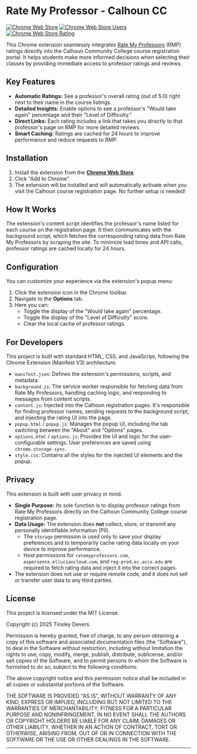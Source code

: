 # Rate My Professor - Calhoun CC

[![Chrome Web Store](https://img.shields.io/chrome-web-store/v/alnpagcppnpochmheecogiogkibcnkgi?style=for-the-badge&logo=google-chrome&logoColor=white)](https://chromewebstore.google.com/detail/alnpagcppnpochmheecogiogkibcnkgi)
[![Chrome Web Store Users](https://img.shields.io/chrome-web-store/users/alnpagcppnpochmheecogiogkibcnkgi?style=for-the-badge&logo=google-chrome&logoColor=white)](https://chromewebstore.google.com/detail/alnpagcppnpochmheecogiogkibcnkgi)
[![Chrome Web Store Rating](https://img.shields.io/chrome-web-store/rating/alnpagcppnpochmheecogiogkibcnkgi?style=for-the-badge&logo=google-chrome&logoColor=white)](https://chromewebstore.google.com/detail/alnpagcppnpochmheecogiogkibcnkgi)

This Chrome extension seamlessly integrates [Rate My Professors](https://www.ratemyprofessors.com/) (RMP) ratings directly into the Calhoun Community College course registration portal. It helps students make more informed decisions when selecting their classes by providing immediate access to professor ratings and reviews.

## Key Features

- **Automatic Ratings:** See a professor's overall rating (out of 5.0) right next to their name in the course listings.
- **Detailed Insights:** Enable options to see a professor's "Would take again" percentage and their "Level of Difficulty."
- **Direct Links:** Each rating includes a link that takes you directly to that professor's page on RMP for more detailed reviews.
- **Smart Caching:** Ratings are cached for 24 hours to improve performance and reduce requests to RMP.

## Installation

1.  Install the extension from the [**Chrome Web Store**](https://chromewebstore.google.com/detail/alnpagcppnpochmheecogiogkibcnkgi).
2.  Click "Add to Chrome".
3.  The extension will be installed and will automatically activate when you visit the Calhoun course registration page. No further setup is needed!

## How It Works

The extension's content script identifies the professor's name listed for each course on the registration page. It then communicates with the background script, which fetches the corresponding rating data from Rate My Professors by scraping the site. To minimize load times and API calls, professor ratings are cached locally for 24 hours.

## Configuration

You can customize your experience via the extension's popup menu:

1.  Click the extension icon in the Chrome toolbar.
2.  Navigate to the **Options** tab.
3.  Here you can:
    - Toggle the display of the "Would take again" percentage.
    - Toggle the display of the "Level of Difficulty" score.
    - Clear the local cache of professor ratings.

## For Developers

This project is built with standard HTML, CSS, and JavaScript, following the Chrome Extension (Manifest V3) architecture.

- `manifest.json`: Defines the extension's permissions, scripts, and metadata.
- `background.js`: The service worker responsible for fetching data from Rate My Professors, handling caching logic, and responding to messages from content scripts.
- `content.js`: Injected into the Calhoun registration pages. It's responsible for finding professor names, sending requests to the background script, and injecting the rating UI into the page.
- `popup.html` / `popup.js`: Manages the popup UI, including the tab switching between the "About" and "Options" pages.
- `options.html` / `options.js`: Provides the UI and logic for the user-configurable settings. User preferences are saved using `chrome.storage.sync`.
- `style.css`: Contains all the styles for the injected UI elements and the popup.

## Privacy

This extension is built with user privacy in mind.

- **Single Purpose:** Its sole function is to display professor ratings from Rate My Professors directly on the Calhoun Community College course registration page.
- **Data Usage:** The extension does **not** collect, store, or transmit any personally identifiable information (PII).
  - The `storage` permission is used only to save your display preferences and to temporarily cache rating data locally on your device to improve performance.
  - Host permissions for `ratemyprofessors.com`, `experience.elluciancloud.com`, and `reg-prod.ec.accs.edu` are required to fetch rating data and inject it into the correct pages.
- The extension does not use or require remote code, and it does not sell or transfer user data to any third parties.

## License

This project is licensed under the MIT License.

Copyright (c) 2025 Tinsley Devers

Permission is hereby granted, free of charge, to any person obtaining a copy
of this software and associated documentation files (the "Software"), to deal
in the Software without restriction, including without limitation the rights
to use, copy, modify, merge, publish, distribute, sublicense, and/or sell
copies of the Software, and to permit persons to whom the Software is
furnished to do so, subject to the following conditions:

The above copyright notice and this permission notice shall be included in all
copies or substantial portions of the Software.

THE SOFTWARE IS PROVIDED "AS IS", WITHOUT WARRANTY OF ANY KIND, EXPRESS OR
IMPLIED, INCLUDING BUT NOT LIMITED TO THE WARRANTIES OF MERCHANTABILITY,
FITNESS FOR A PARTICULAR PURPOSE AND NONINFRINGEMENT. IN NO EVENT SHALL THE
AUTHORS OR COPYRIGHT HOLDERS BE LIABLE FOR ANY CLAIM, DAMAGES OR OTHER
LIABILITY, WHETHER IN AN ACTION OF CONTRACT, TORT OR OTHERWISE, ARISING FROM,
OUT OF OR IN CONNECTION WITH THE SOFTWARE OR THE USE OR OTHER DEALINGS IN THE
SOFTWARE.

---
